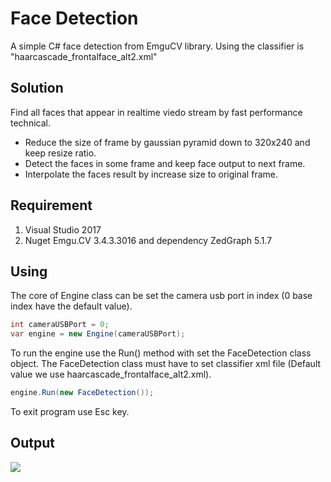 # Face Detection

A simple C# face detection from EmguCV library. Using the classifier is "haarcascade_frontalface_alt2.xml"

## Solution

Find all faces that appear in realtime viedo stream by fast performance technical.
* Reduce the size of frame by gaussian pyramid down to 320x240 and keep resize ratio.
* Detect the faces in some frame and keep face output to next frame.
* Interpolate the faces result by increase size to original frame.

## Requirement

1. Visual Studio 2017
2. Nuget Emgu.CV 3.4.3.3016 and dependency ZedGraph 5.1.7

## Using

The core of Engine class can be set the camera usb port in index (0 base index have the default value).

```C#
int cameraUSBPort = 0;
var engine = new Engine(cameraUSBPort);
```

To run the engine use the Run() method with set the FaceDetection class object. The FaceDetection class must have to set
classifier xml file (Default value we use haarcascade_frontalface_alt2.xml).

```C#
engine.Run(new FaceDetection());
```

To exit program use Esc key.

## Output

<img src="https://drive.google.com/uc?export=view&id=1WTfdpPqs-WuvcAAeb3m9L-bZykC130S6">
